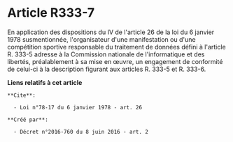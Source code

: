 # Article R333-7

En application des dispositions du IV de l'article 26 de la loi du 6 janvier 1978 susmentionnée, l'organisateur d'une
manifestation ou d'une compétition sportive responsable du traitement de données défini à l'article R. 333-5 adresse à la
Commission nationale de l'informatique et des libertés, préalablement à sa mise en œuvre, un engagement de conformité de
celui-ci à la description figurant aux articles R. 333-5 et R. 333-6.

**Liens relatifs à cet article**

	**Cite**:

	  - Loi n°78-17 du 6 janvier 1978 - art. 26

	**Créé par**:

	  - Décret n°2016-760 du 8 juin 2016 - art. 2
